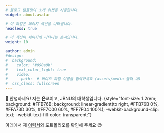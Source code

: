 ```yaml
---
# 블로그 템플릿의 소개 위젯을 사용합니다.
widget: about.avatar

# 이 파일은 페이지 섹션을 나타냅니다.
headless: true

# 이 섹션이 페이지에 나타나는 순서입니다.
weight: 10

author: admin
#design:
#  background:
#    color: '#090a0b'
#    text_color_light: true
#    video:
#      path:  # 비디오 파일 이름을 입력하세요 (assets/media 폴더 내)
#  css_class: fullscreen
---
```


👋 안녕하세요! 저는 **은교**이고, JBNU의 대학생입니다.
{style="font-size: 1.2rem; background: #FFB76B; background: linear-gradient(to right, #FFB76B 0%, #FFA73D 30%, #FF7C00 60%, #FF7F04 100%); -webkit-background-clip: text; -webkit-text-fill-color: transparent;"}

아래에서 제 [이력서](/about/)와 포트폴리오를 확인해 주세요 😍

